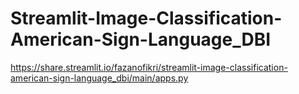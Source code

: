 # Streamlit-Image-Classification-American-Sign-Language_DBI

https://share.streamlit.io/fazanofikri/streamlit-image-classification-american-sign-language_dbi/main/apps.py
